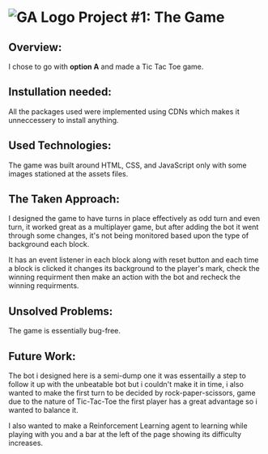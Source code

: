 # ![GA Logo](https://ga-dash.s3.amazonaws.com/production/assets/logo-9f88ae6c9c3871690e33280fcf557f33.png) Project #1: The Game

## Overview:

I chose to go with **option A** and made a Tic Tac Toe game.

## Instullation needed:

All the packages used were implemented using CDNs which makes it unneccessery to install anything.

## Used Technologies:

The game was built around HTML, CSS, and JavaScript only with some images stationed at the assets files.

## The Taken Approach:

I designed the game to have turns in place effectively as odd turn and even turn, it worked great as a multiplayer game, but after adding the bot it went through some changes, it's not being monitored based upon the type of background each block.

It has an event listener in each block along with reset button and each time a block is clicked it changes its background to the player's mark, check the winning requirment then make an action with the bot and recheck the winning requirments.

## Unsolved Problems:

The game is essentially bug-free.

## Future Work:

The bot i designed here is a semi-dump one it was essentailly a step to follow it up with the unbeatable bot but i couldn't make it in time, i also wanted to make the first turn to be decided by rock-paper-scissors, game due to the nature of Tic-Tac-Toe the first player has a great advantage so i wanted to balance it.

I also wanted to make a Reinforcement Learning agent to learning while playing with you and a bar at the left of the page showing its difficulty increases.